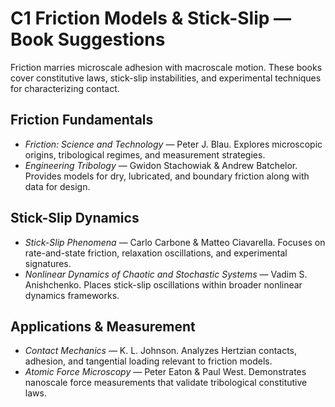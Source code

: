 # C1 Friction Models & Stick-Slip — Book Suggestions

Friction marries microscale adhesion with macroscale motion. These books cover constitutive laws, stick-slip instabilities, and experimental techniques for characterizing contact.

## Friction Fundamentals
- *Friction: Science and Technology* — Peter J. Blau. Explores microscopic origins, tribological regimes, and measurement strategies.
- *Engineering Tribology* — Gwidon Stachowiak & Andrew Batchelor. Provides models for dry, lubricated, and boundary friction along with data for design.

## Stick-Slip Dynamics
- *Stick-Slip Phenomena* — Carlo Carbone & Matteo Ciavarella. Focuses on rate-and-state friction, relaxation oscillations, and experimental signatures.
- *Nonlinear Dynamics of Chaotic and Stochastic Systems* — Vadim S. Anishchenko. Places stick-slip oscillations within broader nonlinear dynamics frameworks.

## Applications & Measurement
- *Contact Mechanics* — K. L. Johnson. Analyzes Hertzian contacts, adhesion, and tangential loading relevant to friction models.
- *Atomic Force Microscopy* — Peter Eaton & Paul West. Demonstrates nanoscale force measurements that validate tribological constitutive laws.
